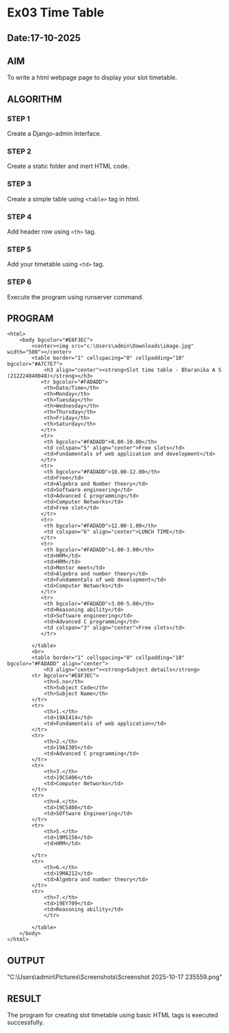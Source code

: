 # Ex03 Time Table
## Date:17-10-2025

## AIM
To write a html webpage page to display your slot timetable.

## ALGORITHM
### STEP 1
Create a Django-admin Interface.

### STEP 2
Create a static folder and inert HTML code.

### STEP 3
Create a simple table using ```<table>``` tag in html.

### STEP 4
Add header row using ```<th>``` tag.

### STEP 5
Add your timetable using ```<td>``` tag.

### STEP 6
Execute the program using runserver command.

## PROGRAM
```
<html>
    <body bgcolor="#E8F3EC">
        <center><img src="c:\Users\admin\Downloads\image.jpg" width="500"></center>
        <table border="1" cellspacing="0" cellpadding="10" bgcolor="#A7C7E7">
            <h3 align="center"><strong>Slot time table - Bharanika A S (212224040048)</strong></h3>
           <tr bgcolor="#FADADD">
            <th>Date/Time</th>
            <th>Monday</th>
            <th>Tuesday</th>
            <th>Wednesday</th>
            <th>Thursday</th>
            <th>Friday</th>
            <th>Saturday</th>
           </tr>
           <tr>
            <th bgcolor="#FADADD">8.00-10.00</th>
            <td colspan="5" align="center">Free slots</td>
            <td>Fundamentals of web application and development</td>
           </tr>
           <tr>
            <th bgcolor="#FADADD">10.00-12.00</th>
            <td>Free</td>
            <td>Algebra and Number theory</td>
            <td>Software engineering</td>
            <td>Advanced C programming</td>
            <td>Computer Networks</td>
            <td>Free slot</td>
           </tr>
           <tr>
            <th bgcolor="#FADADD">12.00-1.00</th>
            <td colspan="6" align="center">LUNCH TIME</td>
           </tr>
           <tr>
            <th bgcolor="#FADADD">1.00-3.00</th>
            <td>HRM</td>
            <td>HRM</td>
            <td>Mentor meet</td>
            <td>Algebra and number theory</td>
            <td>Fundamentals of web development</td>
            <td>Computer Networks</td>
           </tr>
           <tr>
            <th bgcolor="#FADADD">3.00-5.00</th>
            <td>Reasoning ability</td>
            <td>Software engineering</td>
            <td>Advanced C programming</td>
            <td colspan="3" align="center">Free slots</td>
           </tr>

        </table>
        <br>
        <table border="1" cellspacing="0" cellpadding="10" bgcolor="#FADADD" align="center">
            <h3 align="center"><strong>Subject details</strong>
        <tr bgcolor="#E8F3EC">
            <th>S.no</th>
            <th>Subject Code</th>
            <th>Subject Name</th>
        </tr>
        <tr>
            <th>1.</th>
            <td>19AI414</td>
            <td>Fundamentals of web application</td>
        </tr>
        <tr>
            <th>2.</th>
            <td>19AI305</td>
            <td>Advanced C programming</td>
        </tr>
        <tr>
            <th>3.</th>
            <td>19CS406</td>
            <td>Computer Networks</td>
        </tr>
        <tr>
            <th>4.</th>
            <td>19CS408</td>
            <td>SOftware Engineering</td>
        </tr>
        <tr>
            <th>5.</th>
            <td>19MS156</td>
            <td>HRM</td>

        </tr>
        <tr>
            <th>6.</th>
            <td>19MA212</td>
            <td>Algebra and number theory</td>
        </tr>
        <tr>
            <th>7.</th>    
            <td>19EY709</td>
            <td>Reasoning ability</td>
            </tr>

        </table>
    </body>
</html>
```


## OUTPUT
"C:\Users\admin\Pictures\Screenshots\Screenshot 2025-10-17 235559.png"


## RESULT
The program for creating slot timetable using basic HTML tags is executed successfully.
